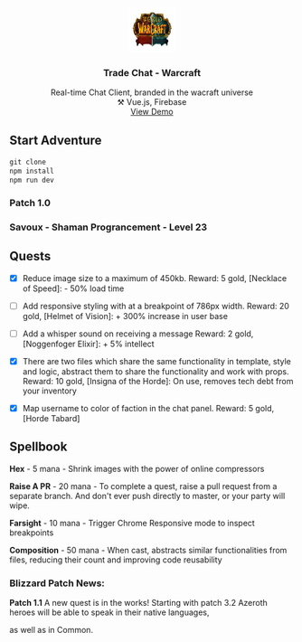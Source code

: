 <p align="center">
    <img src="src/assets/images/warcraftlogo.png" width="80" height="80">
</p>
<h3 align="center">Trade Chat - Warcraft</h3>
<p align="center">
    Real-time Chat Client, branded in the wacraft universe 
    <br />
    ⚒️ Vue.js, Firebase
    <br />
    <a href="https://wow-chat-88f4c.web.app/">View Demo</a>
</p>

## Start Adventure

```
git clone
npm install
npm run dev
```


### Patch 1.0
### Savoux - Shaman Prograncement - Level 23

## Quests

 - [x] Reduce image size to a maximum of 450kb.
Reward: 5 gold, [Necklace of Speed]: - 50% load time

- [ ] Add responsive styling with at a breakpoint of 786px width.
Reward: 20 gold, [Helmet of Vision]: + 300% increase in user base

-  [ ] Add a whisper sound on receiving a message
Reward: 2 gold, [Noggenfoger Elixir]: + 5% intellect

- [x] There are two files which share the same functionality in template, style and logic, abstract them to share the functionality and work with props.
Reward: 10 gold, [Insigna of the Horde]: On use, removes tech debt from your inventory

- [x] Map username to color of faction in the chat panel.
Reward: 5 gold, [Horde Tabard]

  

## Spellbook
**Hex** - 5 mana - Shrink images with the power of online compressors

**Raise A PR** - 20 mana - To complete a quest, raise a pull request from a separate branch. And don't ever push directly to master, or your party will wipe.

**Farsight** - 10 mana - Trigger Chrome Responsive mode to inspect breakpoints

**Composition** - 50 mana - When cast, abstracts similar functionalities from files, reducing their count and improving code reusability

### Blizzard Patch News:

**Patch 1.1**
A new quest is in the works! Starting with patch 3.2 Azeroth heroes will be able to speak in their native languages,

as well as in Common.
